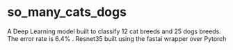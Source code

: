 # so_many_cats_dogs
A Deep Learning model built to classify 12 cat breeds and 25 dogs breeds. The error rate is 6.4% . Resnet35 built using the fastai wrapper over Pytorch
